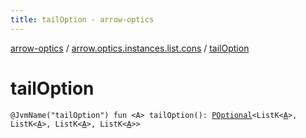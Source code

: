 ```yaml
---
title: tailOption - arrow-optics
---
```


[arrow-optics](../index.html) / [arrow.optics.instances.list.cons](index.html) / [tailOption](./tail-option.html)

# tailOption

`@JvmName("tailOption") fun <A> tailOption(): `[`POptional`](../arrow.optics/-p-optional/index.html)`<ListK<`[`A`](tail-option.html#A)`>, ListK<`[`A`](tail-option.html#A)`>, ListK<`[`A`](tail-option.html#A)`>, ListK<`[`A`](tail-option.html#A)`>>`